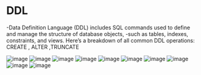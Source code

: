 # DDL
-Data Definition Language (DDL) includes SQL commands used to define and manage the structure of database objects,
-such as tables, indexes, constraints, and views. Here’s a breakdown of all common DDL operations:
CREATE , ALTER ,TRUNCATE

![image](https://github.com/user-attachments/assets/8dff735d-4717-488c-8731-25c64f1e0bac)
![image](https://github.com/user-attachments/assets/d47e4a47-ee70-4623-b18d-6783f261106d)
![image](https://github.com/user-attachments/assets/1ed5a73e-72be-4ed5-8f64-f89bf2f8241e)
![image](https://github.com/user-attachments/assets/3e5ec800-c705-4cf2-85a2-f3629ad84ce8)
![image](https://github.com/user-attachments/assets/b36aab9a-9ff5-4bea-ac8b-547f2347d7ff)
![image](https://github.com/user-attachments/assets/95ce06ad-4ca3-4d23-af02-e65a6595c8fe)
![image](https://github.com/user-attachments/assets/3c0d79eb-1efa-41e3-91c6-c043fb78ab76)
![image](https://github.com/user-attachments/assets/0f1e5f8c-0064-4592-b8d2-854e711dadb8)
![image](https://github.com/user-attachments/assets/c65ab6e9-ea43-4179-bcff-667cd64d58d1)
![image](https://github.com/user-attachments/assets/233f6aa9-876e-4d8f-9cfe-535814dadc33)








